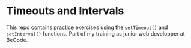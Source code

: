 # Timeouts and Intervals
This repo contains practice exercises using the `setTimeout()` and
`setInterval()` functions. Part of my training as junior web developper
at BeCode. 

